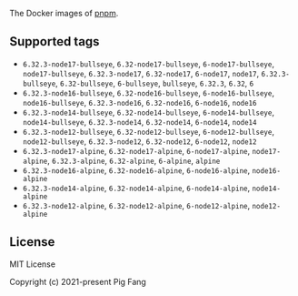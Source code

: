 The Docker images of [pnpm](https://pnpm.io).

## Supported tags

- `6.32.3-node17-bullseye`, `6.32-node17-bullseye`, `6-node17-bullseye`, `node17-bullseye`, `6.32.3-node17`, `6.32-node17`, `6-node17`, `node17`, `6.32.3-bullseye`, `6.32-bullseye`, `6-bullseye`, `bullseye`, `6.32.3`, `6.32`, `6`
- `6.32.3-node16-bullseye`, `6.32-node16-bullseye`, `6-node16-bullseye`, `node16-bullseye`, `6.32.3-node16`, `6.32-node16`, `6-node16`, `node16`
- `6.32.3-node14-bullseye`, `6.32-node14-bullseye`, `6-node14-bullseye`, `node14-bullseye`, `6.32.3-node14`, `6.32-node14`, `6-node14`, `node14`
- `6.32.3-node12-bullseye`, `6.32-node12-bullseye`, `6-node12-bullseye`, `node12-bullseye`, `6.32.3-node12`, `6.32-node12`, `6-node12`, `node12`
- `6.32.3-node17-alpine`, `6.32-node17-alpine`, `6-node17-alpine`, `node17-alpine`, `6.32.3-alpine`, `6.32-alpine`, `6-alpine`, `alpine`
- `6.32.3-node16-alpine`, `6.32-node16-alpine`, `6-node16-alpine`, `node16-alpine`
- `6.32.3-node14-alpine`, `6.32-node14-alpine`, `6-node14-alpine`, `node14-alpine`
- `6.32.3-node12-alpine`, `6.32-node12-alpine`, `6-node12-alpine`, `node12-alpine`

## License

MIT License

Copyright (c) 2021-present Pig Fang
